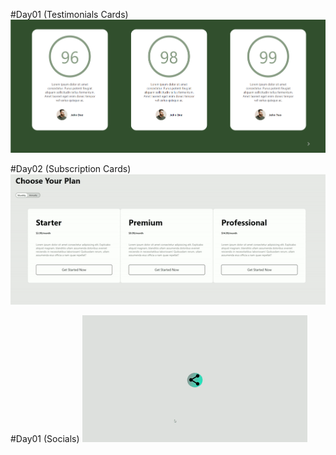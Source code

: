 #Day01 (Testimonials Cards)
![Project Preview](assets/testimonials.png)

#Day02 (Subscription Cards)
![Project Preview](assets/subscription.gif)

#Day01 (Socials)
![Project Preview](assets/socials.gif)
